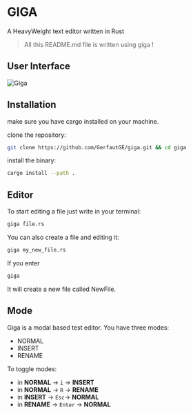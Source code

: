 # GIGA

A HeavyWeight text editor written in Rust

> All this README.md file is written using giga !

## User Interface

![Giga](https://raw.githubusercontent.com/florentinl/giga/main/img/video.gif)

## Installation

make sure you have cargo installed on your machine.

clone the repository:

```Bash
git clone https://github.com/GerfautGE/giga.git && cd giga
````

install the binary:

```Bash
cargo install --path .
```

## Editor

To start editing a file just write in your terminal:

```Bash
giga file.rs
```

You can also create a file and editing it:

```Bash
giga my_new_file.rs
```

If you enter

```Bash
giga
```

It will create a new file called NewFile.

## Mode

Giga is a modal based test editor. You have three modes:

- NORMAL
- INSERT
- RENAME

To toggle modes:

- in **NORMAL** -> `i` -> **INSERT**
- in **NORMAL** -> `R` -> **RENAME**
- in **INSERT** -> `Esc`-> **NORMAL**
- in **RENAME** -> `Enter` -> **NORMAL**

